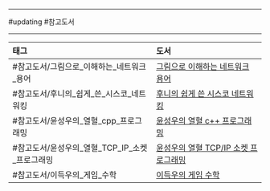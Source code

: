 
---

#updating #참고도서

___

| 태그                                           | 도서                                                                                         |
|:---------------------------------------------- |:-------------------------------------------------------------------------------------------- |
| #참고도서/그림으로_이해하는_네트워크_용어      | [그림으로 이해하는 네트워크 용어](https://product.kyobobook.co.kr/detail/S000001834837)      |
| #참고도서/후니의_쉽게_쓴_시스코_네트워킹       | [후니의 쉽게 쓴 시스코 네트워킹](https://product.kyobobook.co.kr/detail/S000000562247)       |
| #참고도서/윤성우의_열혈_cpp_프로그래밍         | [윤성우의 열혈 c++ 프로그래밍](https://product.kyobobook.co.kr/detail/S000001589147)         |
| #참고도서/윤성우의_열혈_TCP_IP_소켓_프로그래밍 | [윤성우의 열혈 TCP/IP 소켓 프로그래밍](https://product.kyobobook.co.kr/detail/S000001589146) |
| #참고도서/이득우의_게임_수학                   | [이득우의 게임 수학](https://ebook-product.kyobobook.co.kr/dig/epd/ebook/E000002986373)      |
